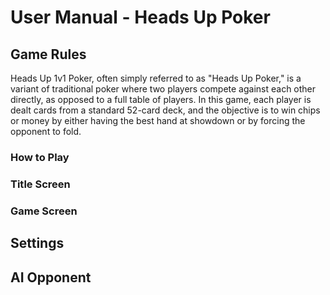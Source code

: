 # User Manual - Heads Up Poker

## Game Rules
Heads Up 1v1 Poker, often simply referred to as "Heads Up Poker," is a variant of traditional poker where two players compete against each other directly, as opposed to a full table of players. In this game, each player is dealt cards from a standard 52-card deck, and the objective is to win chips or money by either having the best hand at showdown or by forcing the opponent to fold.
### How to Play

### Title Screen

### Game Screen

## Settings

## AI Opponent
